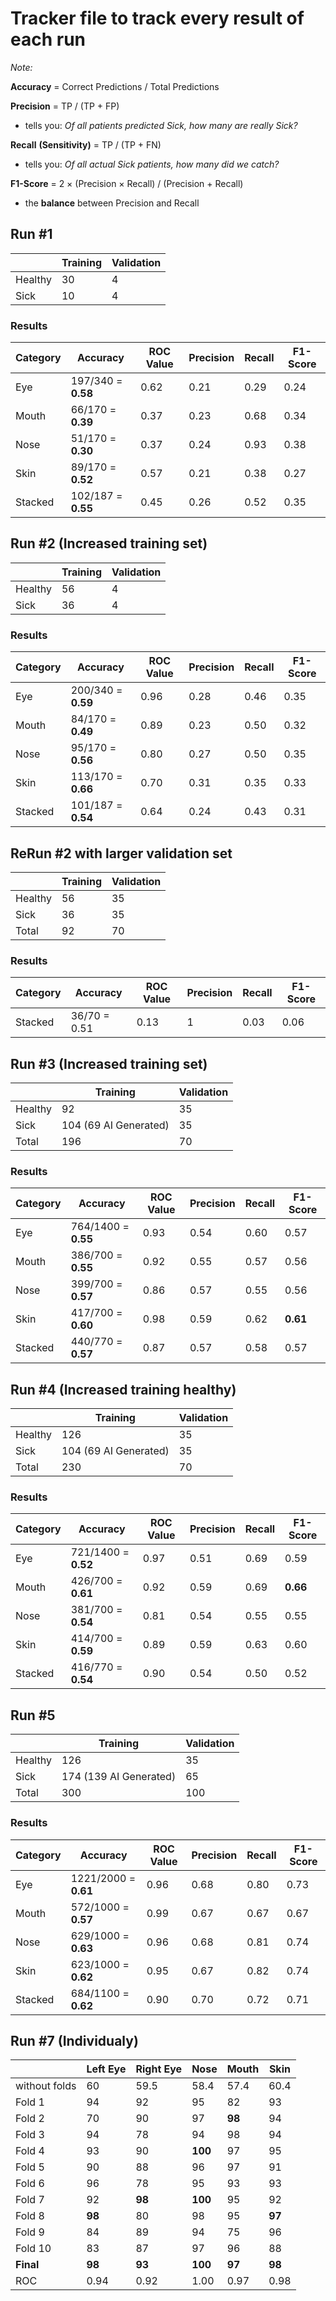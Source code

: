 # Tracker file to track every result of each run

_Note:_ 

**Accuracy** = Correct Predictions / Total Predictions

**Precision** = TP / (TP + FP) 
  - tells you: _Of all patients predicted Sick, how many are really Sick?_

**Recall** **(Sensitivity)** = TP / (TP + FN) 
  - tells you: _Of all actual Sick patients, how many did we catch?_

**F1-Score** = 2 × (Precision × Recall) / (Precision + Recall) 
  - the **balance** between Precision and Recall

## Run #1
|         | Training | Validation |
|---------|----------|------------|
| Healthy |   30     |     4      |
|  Sick   |   10     |     4      |

### Results
| Category | Accuracy | ROC Value | Precision | Recall | F1-Score |
|----------|--------------|-----------|--------|--------|---------|
| Eye   |  197/340 = **0.58**  |  0.62  | 0.21 | 0.29 | 0.24 |
| Mouth | 66/170 = **0.39** | 0.37 | 0.23 | 0.68 | 0.34 |
| Nose | 51/170 = **0.30** | 0.37 | 0.24 | 0.93 | 0.38 |
| Skin | 89/170 = **0.52** | 0.57 | 0.21 | 0.38 | 0.27 |
| Stacked | 102/187 = **0.55** | 0.45| 0.26 | 0.52 | 0.35 |



## Run #2 (Increased training set)
|         | Training | Validation |
|---------|----------|------------|
| Healthy |   56     |     4      |
|  Sick   |   36     |     4      |

### Results
| Category | Accuracy | ROC Value | Precision | Recall | F1-Score |
|----------|--------------|-----------|--------|--------|---------|
| Eye   |  200/340 = **0.59**  |  0.96  | 0.28 | 0.46 | 0.35 |
| Mouth | 84/170 = **0.49** | 0.89 | 0.23 | 0.50 | 0.32 |
| Nose | 95/170 = **0.56** | 0.80 | 0.27 | 0.50 | 0.35 |
| Skin | 113/170 = **0.66** | 0.70 | 0.31 | 0.35 | 0.33 |
| Stacked | 101/187 = **0.54** | 0.64| 0.24 | 0.43 | 0.31 |



## ReRun #2 with larger validation set
|         | Training | Validation |
|---------|----------|------------|
| Healthy |   56     |     35      |
|  Sick   |   36     |     35      |
| Total | 92 | 70 |

### Results
| Category | Accuracy | ROC Value | Precision | Recall | F1-Score |
|----------|--------------|-----------|--------|--------|---------|
| Stacked | 36/70 = 0.51 | 0.13| 1 | 0.03 | 0.06 |



## Run #3 (Increased training set)
|         | Training | Validation |
|---------|----------|------------|
| Healthy |   92     |     35      |
|  Sick   |   104 (69 AI Generated)  |   35   |
| Total | 196 | 70 |

### Results
| Category | Accuracy | ROC Value | Precision | Recall | F1-Score |
|----------|--------------|-----------|--------|--------|---------|
| Eye   |  764/1400 = **0.55**  |  0.93  | 0.54 | 0.60 | 0.57 |
| Mouth | 386/700 = **0.55** | 0.92 | 0.55 | 0.57 | 0.56 |
| Nose | 399/700 = **0.57** | 0.86 | 0.57 | 0.55 | 0.56 |
| Skin | 417/700 = **0.60** | 0.98 | 0.59 | 0.62 | **0.61** |
| Stacked | 440/770 = **0.57** | 0.87| 0.57 | 0.58 | 0.57 |



## Run #4 (Increased training healthy)
|         | Training | Validation |
|---------|----------|------------|
| Healthy |   126     |     35      |
|  Sick   |   104 (69 AI Generated)  |   35   |
| Total | 230 | 70 |

### Results
| Category | Accuracy | ROC Value | Precision | Recall | F1-Score |
|----------|--------------|-----------|--------|--------|---------|
| Eye   |  721/1400 = **0.52**  |  0.97  | 0.51 | 0.69 | 0.59 |
| Mouth | 426/700 = **0.61** | 0.92 | 0.59 | 0.69 | **0.66** |
| Nose | 381/700 = **0.54** | 0.81 | 0.54 | 0.55 | 0.55 |
| Skin | 414/700 = **0.59** | 0.89 | 0.59 | 0.63 | 0.60 |
| Stacked | 416/770 = **0.54** | 0.90| 0.54 | 0.50 | 0.52 |


## Run #5 
|         | Training | Validation |
|---------|----------|------------|
| Healthy |   126     |     35      |
|  Sick   |   174 (139 AI Generated)  |   65   |
| Total | 300 | 100 |

### Results
| Category | Accuracy | ROC Value | Precision | Recall | F1-Score |
|----------|--------------|-----------|--------|--------|---------|
| Eye   |  1221/2000 = **0.61**  |  0.96  | 0.68 | 0.80 | 0.73 |
| Mouth | 572/1000 = **0.57** | 0.99 | 0.67 | 0.67 | 0.67 |
| Nose | 629/1000 = **0.63** | 0.96 | 0.68 | 0.81 | 0.74 |
| Skin | 623/1000 = **0.62** | 0.95 | 0.67 | 0.82 | 0.74 |
| Stacked | 684/1100 = **0.62** | 0.90| 0.70 | 0.72 | 0.71 |


## Run #7 (Individualy)
| |Left Eye|Right Eye|Nose|Mouth|Skin|
|------|------|-----|------|------|----|
|without folds|60|59.5|58.4|57.4|60.4|
|Fold 1|94|92|95|82|93|
|Fold 2|70|90|97|**98**|94|
|Fold 3|94|78|94|98|94|
|Fold 4|93|90|**100**|97|95|
|Fold 5|90|88|96|97|91|
|Fold 6|96|78|95|93|93|
|Fold 7|92|**98**|**100**|95|92|
|Fold 8|**98**|80|98|95|**97**|
|Fold 9|84|89|94|75|96|
|Fold 10|83|87|97|96|88|
|**Final**|**98**|**93**|**100**|**97**|**98**|
|ROC|0.94|0.92|1.00|0.97|0.98|


